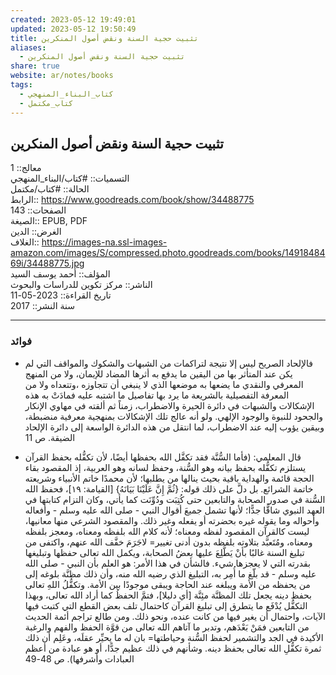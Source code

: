 ```yaml
---  
created: 2023-05-12 19:49:01  
updated: 2023-05-12 19:50:49  
title: تثبيت حجية السنة ونقض أصول المنكرين  
aliases:  
  - تثبيت حجية السنة ونقض أصول المنكرين  
share: true  
website: ar/notes/books  
tags:  
  - كتاب_البناء_المنهجي  
  - كتاب_مكتمل  
---  
```

  
  
## تثبيت حجية السنة ونقض أصول المنكرين  
  
معالج:: 1    
التسميات:: #كتاب/البناء_المنهجي    
الحالة:: #كتاب/مكتمل    
الرابط:: <https://www.goodreads.com/book/show/34488775>    
الصفحات:: 143    
الصيغة:: EPUB, PDF    
الغرض:: الدين    
الغلاف:: <https://images-na.ssl-images-amazon.com/images/S/compressed.photo.goodreads.com/books/1491848469i/34488775.jpg>    
المؤلف:: أحمد يوسف السيد    
الناشر:: مركز تكوين للدراسات والبحوث    
تاريخ القراءة:: 2023-05-11    
سنة النشر:: 2017  
  
---  
  
### فوائد  
  
- فالإلحاد الصريح ليس إلا نتيجة لتراكمات من الشبهات والشكوك والمواقف التي لم يكن عند المتأثر بها من اليقين ما يدفع به أثرها المضاد للإيمان، ولا من المنهج المعرفي والنقدي ما يضعها به موضعها الذي لا ينبغي أن تتجاوزه ،وتتعداه ولا من المعرفة التفصيلية بالشريعة ما يرد بها تفاصيل ما اشتبه عليه فمادَتْ به هذه الإشكالات والشبهات في دائرة الحيرة والاضطراب، زمناً ثم ألقته في مهاوي الإنكار والجحود للنبوة والوجود الإلهي. ولو أنه عالج تلك الإشكالات بمنهجية معرفية منضبطة، وبيقين يؤوب إليه عند الاضطراب، لما انتقل من هذه الدائرة الواسعة إلى دائرة الإلحاد الضيقة. ص 11  
  
- قال المعلمي: (فأما السُّنَّة فقد تكفَّل الله بحفظها أيضًا، لأن تكفُّله بحفظ القرآن يستلزم تكفُّله بحفظ بيانه وهو السُّنة، وحفظ لسانه وهو العربية، إذ المقصود بقاء الحجة قائمة والهداية باقية بحيث ينالها من يطلبها؛ لأن محمدًا خاتم الأنبياء وشريعته خاتمة الشرائع. بل دلَّ على ذلك قوله: {ثُمَّ إِنَّ عَلَيْنَا بَيَانَهُ} [القيامة: ١٩]، فحفظ الله السُّنة في صدور الصحابة والتابعين حتى كُتِبَت ودُوِّنَت كما يأتي، وكان التزام كتابتها في العهد النبوي شاقًّا جدًّا؛ لأنها تشمل جميعَ أقوال النبي - صلى الله عليه وسلم - وأفعاله وأحواله وما يقوله غيره بحضرته أو يفعله وغير ذلك. والمقصود الشرعي منها معانيها، ليست كالقرآن المقصود لفظه ومعناه؛ لأنه كلام الله بلفظه ومعناه، ومعجز بلفظه ومعناه، ومُتَعبَّد بتلاوته بلفظه بدون أدنى تغيير= لاجَرَمَ خفَّف الله عنهم، واكتفى من تبليغ السنة غالبًا بأنْ يَطَّلِعَ عليها بعضُ الصحابة، ويكمل الله تعالى حفظها وتبليغها بقدرته التي لا يعجزها شيء. فالشأن في هذا الأمر: هو العلم بأن النبي - صلى الله عليه وسلم - قد بلّغ ما أُمِر به، التبليغ الذي رضيه الله منه، وأن ذلك مظنَّة بلوغه إلى من يحفظه من الأمة ويبلغه عند الحاجة ويبقى موجودًا بين الأمة. وتكفُّلُ اللهِ تعالى بحفظ دينه يجعل تلك المظنَّة مئِنَّة [أي دليلا]، فتمَّ الحفظُ كما أراد الله تعالى، وبهذا التكفُّل يُدْفَع ما يتطرق إلى تبليغ القرآن كاحتمال تلف بعض القطع التي كتبت فيها الآيات، واحتمال أن يغير فيها من كانت عنده، ونحو ذلك. ومن طالع تراجم أئمة الحديث من التابعين فمَنْ بَعْدَهم، وتدبر ما آتاهم الله تعالى من قوَّة الحفظ والفهم والرغبة الأكيدة في الجد والتشمير لحفظ السُّنة وحياطتها= بان له ما يحيِّر عقلَه، وعَلِم أن ذلك ثمرة تكفُّلِ الله تعالى بحفظ دينه. وشأنهم في ذلك عظيم جدًّا، أو هو عبادة من أعظم العبادات وأشرفها). ص 48-49  
